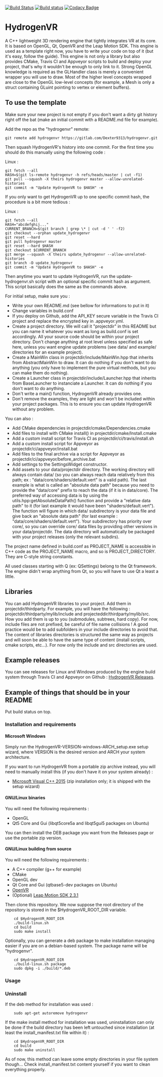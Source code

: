 [![Build Status](https://travis-ci.org/Dexter9313/HydrogenVR-mirror.svg?branch=master)](https://travis-ci.org/Dexter9313/HydrogenVR-mirror)
[![Build status](https://ci.appveyor.com/api/projects/status/i44acm08ah869xdg/branch/master?svg=true)](https://ci.appveyor.com/project/Dexter9313/hydrogenvr-mirror/branch/master)
[![Codacy Badge](https://api.codacy.com/project/badge/Grade/b6520a9f88a14fa3b8aa9c23ac4411c3)](https://www.codacy.com/app/Dexter9313/HydrogenVR-mirror?utm_source=github.com&amp;utm_medium=referral&amp;utm_content=Dexter9313/HydrogenVR-mirror&amp;utm_campaign=Badge_Grade)

# HydrogenVR

A C++ lightweight 3D rendering engine that tightly integrates VR at its core. It is based on OpenGL, Qt, OpenVR and the Leap Motion SDK.
This engine is used as a template right now, you have to write your code on top of it (but it's easy, follow the guide). This engine is not only a library but also provides CMake, Travis CI and Appveyor scripts to build and deploy your project, that's why it wouldn't be enough to only link to it.
Strong OpenGL knowledge is required as the GLHandler class is merely a convenient wrapper you will use to draw. Most of the higher level concepts wrapped are close to the OpenGL low-level concepts (for example, a Mesh is only a struct containing GLuint pointing to vertex or element buffers).

## To use the template

Make sure your new project is not empty if you don't want a dirty git history right off the bat (make an initial commit with a README.md file for example).

Add the repo as the "hydrogenvr" remote:

	git remote add hydrogenvr https://gitlab.com/Dexter9313/hydrogenvr.git

Then squash HydrogenVR's history into one commit. For the first time you should do this manually using the following code :

Linux :

	git fetch --all
	HASH=$(git ls-remote hydrogenvr -h refs/heads/master | cut -f1)
	git pull --squash -X theirs hydrogenvr master --allow-unrelated-histories
	git commit -m "Update HydrogenVR to $HASH" -e

If you only want to get HydrogenVR up to one specific commit hash, the procedure is a bit more tedious :

Linux :

	git fetch --all
	HASH="abcdefghij..."
	CURRENT_BRANCH=$(git branch | grep \* | cut -d ' ' -f2)
	git checkout --orphan update_hydrogenvr
	git reset --hard
	git pull hydrogenvr master
	git reset --hard $HASH
	git checkout $CURRENT_BRANCH
	git merge --squash -X theirs update_hydrogenvr --allow-unrelated-histories
	git branch -D update_hydrogenvr
	git commit -m "Update HydrogenVR to $HASH" -e

Then anytime you want to update HydrogenVR, run the update-hydrogenvr.sh script with an optional specific commit hash as argument. This script basically does the same as the commands above.


For initial setup, make sure you :

*  Write your own README.md (see bellow for informations to put in it)
*  Change variables in build.conf
*  If you deploy on Github, add the API_KEY secure variable in the Travis CI project and replace the encrypted key in .appveyor.yml.
*  Create a project directory. We will call it "projectdir" in this README but you can name it whatever you want as long as build.conf is set accordingly. All your source code should be within your project directory. Don't change anything at root level unless specified as safe here, unless you want engine update problems (see data/ and example/ directories for an example project).
*  Create a MainWin class in projectdir/include/MainWin.hpp that inherits from AbstractMainWin to draw. It can do nothing if you don't want to do anything (you only have to implement the pure virtual methods, but you can make them do nothing).
*  Create a Launcher class in projectdir/include/Launcher.hpp that inherits from BaseLauncher to instanciate a Launcher. It can do nothing if you don't want to do anything.
*  Don't write a main() function, HydrogenVR already provides one.
*  Don't remove the examples, they are light and won't be included within your project packages. This is to ensure you can update HydrogenVR without any problem.

You can also :
*  Add CMake dependencies in projectdir/cmake/Dependencies.cmake
*  Add files to install with CMake install() in projectdir/cmake/Install.cmake
*  Add a custom install script for Travis CI as projectdir/ci/travis/install.sh
*  Add a custom install script for Appveyor as projectdir/ci/appveyor/install.bat
*  Add files to the final archive via a script for Appveyor as projectdir/ci/appveyor/before_archive.bat
*  Add settings to the SettingsWidget constructor.
*  Add assets to your data/projectdir directory. The working directory will always contain data/ (so you can always reach data relatively from this path; ex : "data/core/shaders/default.vert" is a valid path). The last example is what is called an "absolute data path" because you need to provide the "data/core" prefix to reach the data (if it is in data/core). The preferred way of accessing data is by using the utils.hpp:getAbsoluteDataPath() function and provide a "relative data path" to it (for last example it would have been "shaders/default.vert"). The function will figure in which data/ subdirectory is your data file and give back an "absolute data path" (for last example : "data/core/shaders/default.vert"). Your subdirectory has priority over core/, so you can override core/ data files by providing other versions in your data/projectdir. The data directory will automatically be packaged with your project releases (only the relevant subdirs).

The project name defined in build.conf as PROJECT_NAME is accessible in C++ code as the PROJECT_NAME macro, and so is PROJECT_DIRECTORY. They are C-style string constants.

All used classes starting with Q (ex: QSettings) belong to the Qt framework. The engine didn't wrap anything from Qt, so you will have to use Qt a least a little.

## Libraries

You can add HydrogenVR libraries to your project. Add them in projectdir/thirdparty. For example, you will have the following : projectdir/thirdparty/mylib/include and projecteddir/thirdparty/mylib/src. How you add them is up to you (submodules, subtrees, hard copy). For now, include files are not prefixed, be careful of file name collisions ! A good practice would be to add subfolders in your include directories to avoid that. The content of libraries directories is structured the same way as projects and will soon be able to have the same type of content (install scripts, cmake scripts, etc...). For now only the include and src directories are used.

## Example releases

You can see releases for Linux and Windows produced by the engine build system through Travis CI and Appveyor on Github : [HydrogenVR Releases](https://github.com/Dexter9313/HydrogenVR-mirror/releases).

## Example of things that should be in your README

Put build status on top.

### Installation and requirements

#### Microsoft Windows

Simply run the HydrogenVR-VERSION-windows-ARCH_setup.exe setup wizard, where VERSION is the desired version and ARCH your system architecture.

If you want to run HydrogenVR from a portable zip archive instead, you will need to manually install this (if you don't have it on your system already) :
*  [Microsoft Visual C++ 2015](https://www.microsoft.com/en-US/download/details.aspx?id=48145) (zip installation only; it is shipped with the setup wizard)

#### GNU/Linux binaries

You will need the following requirements :
*  OpenGL
*  Qt5 Core and Gui (libqt5core5a and libqt5gui5 packages on Ubuntu)

You can then install the DEB package you want from the Releases page or use the portable zip version.

#### GNU/Linux building from source

You will need the following requirements :
*  A C++ compiler (g++ for example)
*  CMake
*  OpenGL dev
*  Qt Core and Gui (qtbase5-dev packages on Ubuntu)
*  [OpenVR](https://github.com/ValveSoftware/openvr)
*  (Optional) [Leap Motion SDK 2.3.1](https://developer.leapmotion.com/sdk/v2)

Then clone this repository. We now suppose the root directory of the repository is stored in the $HydrogenVR_ROOT_DIR variable.

        cd $HydrogenVR_ROOT_DIR
        ./build-linux.sh
        cd build
        sudo make install

Optionally, you can generate a deb package to make installation managing easier if you are on a debian-based system. The package name will be "hydrogenvr".

        cd $HydrogenVR_ROOT_DIR
        ./build-linux.sh package
        sudo dpkg -i ./build/*.deb

### Usage

### Uninstall

If the deb method for installation was used :

        sudo apt-get autoremove hydrogenvr

If the make install method for installation was used, uninstallation can only be done if the build directory has been left untouched since installation (at least the install_manifest.txt file within it) :

        cd $HydrogenVR_ROOT_DIR
        cd build
        sudo make uninstall

As of now, this method can leave some empty directories in your file system though... Check install_manifest.txt content yourself if you want to clean everything properly.
